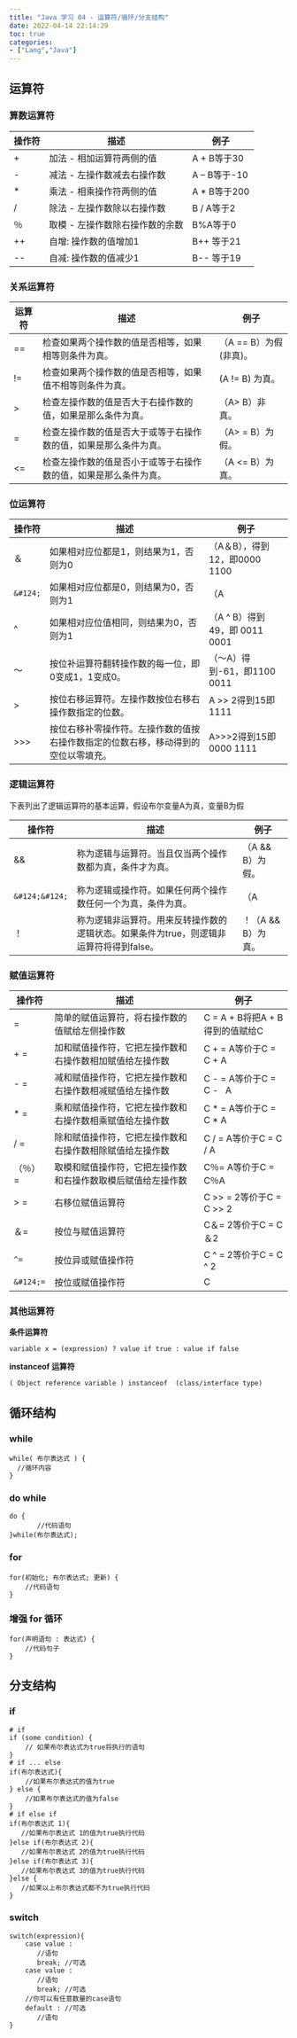 ```yaml
---
title: "Java 学习 04 - 运算符/循环/分支结构"
date: 2022-04-14 22:14:29
toc: true
categories:
- ["Lang","Java"]
---
```


## 运算符


### 算数运算符
| 操作符 | 描述 | 例子 |
| --- | --- | --- |
| + | 加法 - 相加运算符两侧的值 | A + B等于30 |
| - | 减法 - 左操作数减去右操作数 | A – B等于-10 |
| * | 乘法 - 相乘操作符两侧的值 | A * B等于200 |
| / | 除法 - 左操作数除以右操作数 | B / A等于2 |
| ％ | 取模 - 左操作数除右操作数的余数 | B%A等于0 |
| ++ | 自增: 操作数的值增加1 | B++ 等于21 |
| -- | 自减: 操作数的值减少1 | B-- 等于19 |


### 关系运算符
| 运算符 | 描述 | 例子 |
| --- | --- | --- |
| == | 检查如果两个操作数的值是否相等，如果相等则条件为真。 | （A == B）为假(非真)。 |
| != | 检查如果两个操作数的值是否相等，如果值不相等则条件为真。 | (A != B) 为真。 |
| > | 检查左操作数的值是否大于右操作数的值，如果是那么条件为真。 | （A> B）非真。 |
| = | 检查左操作数的值是否大于或等于右操作数的值，如果是那么条件为真。 | （A> = B）为假。 |
| <= | 检查左操作数的值是否小于或等于右操作数的值，如果是那么条件为真。 | （A <= B）为真。 |


### 位运算符
| 操作符 | 描述 | 例子 |
| --- | --- | --- |
| ＆ | 如果相对应位都是1，则结果为1，否则为0 | （A＆B），得到12，即0000 1100 |
| `&#124;` | 如果相对应位都是0，则结果为0，否则为1 | （A |
| ^ | 如果相对应位值相同，则结果为0，否则为1 | （A ^ B）得到49，即 0011 0001 |
| 〜 | 按位补运算符翻转操作数的每一位，即0变成1，1变成0。 | （〜A）得到-61，即1100 0011 |
| > | 按位右移运算符。左操作数按位右移右操作数指定的位数。 | A >> 2得到15即 1111 |
| >>> | 按位右移补零操作符。左操作数的值按右操作数指定的位数右移，移动得到的空位以零填充。 | A>>>2得到15即0000 1111 |


### 逻辑运算符
下表列出了逻辑运算符的基本运算，假设布尔变量A为真，变量B为假

| 操作符 | 描述 | 例子 |
| --- | --- | --- |
| && | 称为逻辑与运算符。当且仅当两个操作数都为真，条件才为真。 | （A && B）为假。 |
| `&#124;&#124;` | 称为逻辑或操作符。如果任何两个操作数任何一个为真，条件为真。 | （A |
| ！ | 称为逻辑非运算符。用来反转操作数的逻辑状态。如果条件为true，则逻辑非运算符将得到false。 | ！（A && B）为真。 |


### 赋值运算符
| 操作符 | 描述 | 例子 |
| --- | --- | --- |
| = | 简单的赋值运算符，将右操作数的值赋给左侧操作数 | C = A + B将把A + B得到的值赋给C |
| + = | 加和赋值操作符，它把左操作数和右操作数相加赋值给左操作数 | C + = A等价于C = C + A |
| - = | 减和赋值操作符，它把左操作数和右操作数相减赋值给左操作数 | C - = A等价于C = C -   A |
| * = | 乘和赋值操作符，它把左操作数和右操作数相乘赋值给左操作数 | C * = A等价于C = C * A |
| / = | 除和赋值操作符，它把左操作数和右操作数相除赋值给左操作数 | C / = A等价于C = C / A |
| （％）= | 取模和赋值操作符，它把左操作数和右操作数取模后赋值给左操作数 | C％= A等价于C = C％A |
| > = | 右移位赋值运算符 | C >> = 2等价于C = C >> 2 |
| ＆= | 按位与赋值运算符 | C＆= 2等价于C = C＆2 |
| `^=` | 按位异或赋值操作符 | C ^ = 2等价于C = C ^ 2 |
| `&#124;=` | 按位或赋值操作符 | C |


### 其他运算符
**条件运算符**
```
variable x = (expression) ? value if true : value if false
```
**instanceof 运算符**
```
( Object reference variable ) instanceof  (class/interface type)
```

## 循环结构

### while
```
while( 布尔表达式 ) {
  //循环内容
}
```

### do while
```
do {
       //代码语句
}while(布尔表达式);
```

### for
```
for(初始化; 布尔表达式; 更新) {
    //代码语句
}
```

### 增强 for 循环
```
for(声明语句 : 表达式) {
    //代码句子
}
```

## 分支结构

### if
```
# if
if (some condition) {
    // 如果布尔表达式为true将执行的语句
}
# if ... else
if(布尔表达式){
    //如果布尔表达式的值为true
} else {
    //如果布尔表达式的值为false
}
# if else if 
if(布尔表达式 1){
   //如果布尔表达式 1的值为true执行代码
}else if(布尔表达式 2){
   //如果布尔表达式 2的值为true执行代码
}else if(布尔表达式 3){
   //如果布尔表达式 3的值为true执行代码
}else {
   //如果以上布尔表达式都不为true执行代码
}
```

### switch
```
switch(expression){
    case value :
       //语句
       break; //可选
    case value :
       //语句
       break; //可选
    //你可以有任意数量的case语句
    default : //可选
       //语句
}
```

